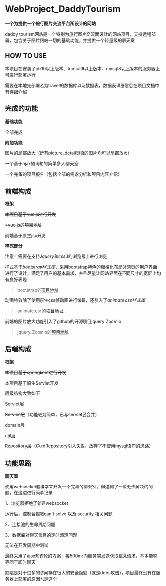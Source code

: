 # WebProject_DaddyTourism
**一个为提供一个旅行图片交流平台所设计的网站**

daddy tourism网站是一个特别为旅行图片交流而设计的网站项目，支持远程部署，包含关于图片网站一切的基础功能，并提供一个轻量级的聊天室

## HOW TO USE ##

本项目在安装了jdk10以上版本、tomcat9以上版本、mysql8以上版本的服务器上可进行部署运行

需要在本地先部署名为travel的数据库以及数据表，数据表详细信息在项目文档中有详细介绍

## 完成的功能 ##

**基础功能**

全部完成

**附加功能**

图片的局部放大（所有picture_detail页面的图片均可以局部放大）

一个基于ajax短询轮的简单多人聊天室

一个完备的项目报告（包括全部的需求分析和项目内容介绍）

## 前端构成 ##

**框架**

~~本项目基于vue.js进行开发~~

~~>vue.js的[项目地址](https://cn.vuejs.org/)~~

前端基于原生jsp开发

**样式部分**

注意！需要在支持*Jquery*和*css3*的浏览器上进行浏览

样式基于*bootstrap样式库*，采用bootstrap特色的栅格化布局对网页的用户界面进行了设计，满足了用户的基本需求，并且尽量让网站界面在不同尺寸的宽屏上均有良好表现

>bootstrap的[项目地址](https://www.bootcss.com/)

动画特效除了使用原生css帧动画进行编辑，还引入了*animate.css样式库*

>animate.css的[项目地址](https://animate.style/)

前端的图片放大功能引入了github的开源项目jquery Zoomio

>jquery_Zoomio的[项目地址](https://github.com/dynamicdriverepo/zoomio)

## 后端构成 ##

**框架**

~~本项目基于springboot进行开发~~

本项目基于原生Servlet开发

层级结构大致如下

Servlet层

~~Service层~~（功能较为简单，已与servlet层合并）

domain层

util层

~~Repository层~~（CurdRepository引入失败，放弃了不使用mysql语句的思路）

## 功能思路 ##

**聊天室**

~~使用websocket套接字来开发一个完善的聊天室~~，但遇到了一些无法解决的问题，在这边进行简单记录

1、浏览器拒绝了新建websocket

运行后，控制台报错can't solve 以及 security 相关问题

2、连接池的生命周期问题

3、数据库对聊天信息的定时清理问题

无法在开发周期中测试

最终采用了ajax短询轮的方案，每500ms向服务端发送获取信息请求，基本能够等同于即时聊天

缺陷是对于过多的访问存在很大的安全隐患（就是ddos攻击），项目最终没有在服务器上部署的原因也是这个

